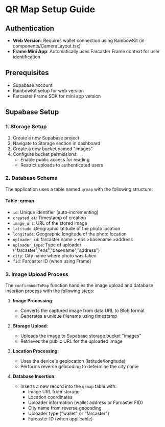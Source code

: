 # QR Map Setup Guide

## Authentication
- **Web Version**: Requires wallet connection using RainbowKit (in components/CameraLayout.tsx)
- **Frame Mini App**: Automatically uses Farcaster Frame context for user identification

## Prerequisites
- Supabase account
- RainbowKit setup for web version
- Farcaster Frame SDK for mini app version

## Supabase Setup

### 1. Storage Setup
1. Create a new Supabase project
2. Navigate to Storage section in dashboard
3. Create a new bucket named "images"
4. Configure bucket permissions:
   - Enable public access for reading
   - Restrict uploads to authenticated users
   
### 2. Database Schema

The application uses a table named `qrmap` with the following structure:

#### Table: qrmap
- `id`: Unique identifier (auto-incrementing)
- `created_at`: Timestamp of creation
- `image_url`: URL of the stored image
- `latitude`: Geographic latitude of the photo location
- `longitude`: Geographic longitude of the photo location
- `uploader_id`: farcaster name > ens >basename >address
- `uploader_type`: Type of uploader ("farcaster","ens","basename","address")
- `city`: City name where photo was taken
- `fid`: Farcaster ID (when using Frame)

### 3. Image Upload Process

The `confirmAddToMap` function handles the image upload and database insertion process with the following steps:

1. **Image Processing**:
   - Converts the captured image from data URL to Blob format
   - Generates a unique filename using timestamp

2. **Storage Upload**:
   - Uploads the image to Supabase storage bucket "images"
   - Retrieves the public URL for the uploaded image

3. **Location Processing**:
   - Uses the device's geolocation (latitude/longitude)
   - Performs reverse geocoding to determine the city name

4. **Database Insertion**:
   - Inserts a new record into the `qrmap` table with:
     - Image URL from storage
     - Location coordinates
     - Uploader information (wallet address or Farcaster FID)
     - City name from reverse geocoding
     - Uploader type ("wallet" or "farcaster")
     - Farcaster ID (when applicable)

